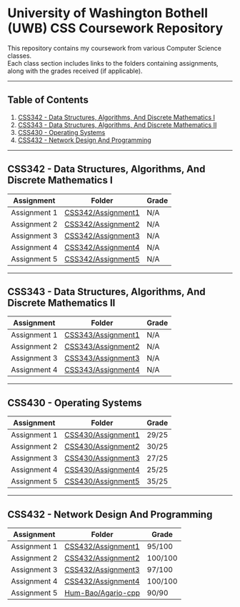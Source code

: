 # University of Washington Bothell (UWB) CSS Coursework Repository

This repository contains my coursework from various Computer Science classes.  
Each class section includes links to the folders containing assignments, along with the grades received (if applicable).

---

## Table of Contents
1. [CSS342 - Data Structures, Algorithms, And Discrete Mathematics I](#css342---data-structures-algorithms-and-discrete-mathematics-i)
2. [CSS343 - Data Structures, Algorithms, And Discrete Mathematics II](#css343---data-structures-algorithms-and-discrete-mathematics-ii)
3. [CSS430 - Operating Systems](#css430---operating-systems)
4. [CSS432 - Network Design And Programming](#css432---network-design-and-programming)

---

## CSS342 - Data Structures, Algorithms, And Discrete Mathematics I
| Assignment | Folder | Grade |
|-------------|---------|-------|
| Assignment 1 | [CSS342/Assignment1](CSS342/Assignment1) | N/A |
| Assignment 2 | [CSS342/Assignment2](CSS342/Assignment2) | N/A |
| Assignment 3 | [CSS342/Assignment3](CSS342/Assignment3) | N/A |
| Assignment 4 | [CSS342/Assignment4](CSS342/Assignment4) | N/A |
| Assignment 5 | [CSS342/Assignment5](CSS342/Assignment5) | N/A |

---

## CSS343 - Data Structures, Algorithms, And Discrete Mathematics II
| Assignment | Folder | Grade |
|-------------|---------|-------|
| Assignment 1 | [CSS343/Assignment1](CSS343/Assignment1) | N/A |
| Assignment 2 | [CSS343/Assignment2](CSS343/Assignment2) | N/A |
| Assignment 3 | [CSS343/Assignment3](CSS343/Assignment3) | N/A |
| Assignment 4 | [CSS343/Assignment4](CSS343/Assignment4) | N/A |

---

## CSS430 - Operating Systems
| Assignment | Folder | Grade |
|-------------|---------|-------|
| Assignment 1 | [CSS430/Assignment1](CSS430/Assignment1) | 29/25 |
| Assignment 2 | [CSS430/Assignment2](CSS430/Assignment2) | 30/25 |
| Assignment 3 | [CSS430/Assignment3](CSS430/Assignment3) | 27/25 |
| Assignment 4 | [CSS430/Assignment4](CSS430/Assignment4) | 25/25 |
| Assignment 5 | [CSS430/Assignment5](CSS430/Assignment5) | 35/25 |

---

## CSS432 - Network Design And Programming
| Assignment | Folder | Grade |
|-------------|---------|-------|
| Assignment 1 | [CSS432/Assignment1](CSS432/Assignment1) | 95/100 |
| Assignment 2 | [CSS432/Assignment2](CSS432/Assignment2) | 100/100 |
| Assignment 3 | [CSS432/Assignment3](CSS432/Assignment3) | 97/100 |
| Assignment 4 | [CSS432/Assignment4](CSS432/Assignment4) | 100/100 |
| Assignment 5 | [Hum-Bao/Agario-cpp](https://github.com/Hum-Bao/Agario-cpp) | 90/90 |
